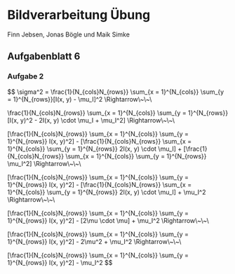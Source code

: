 # Bildverarbeitung Übung

Finn Jebsen, Jonas Bögle und Maik Simke

## Aufgabenblatt 6

### Aufgabe 2

$$
\sigma^2 = \frac{1}{N_{cols}N_{rows}} \sum_{x = 1}^{N_{cols}} \sum_{y = 1}^{N_{rows}}[I(x, y) - \mu_I]^2 \Rightarrow\\~\\~\\

\frac{1}{N_{cols}N_{rows}} \sum_{x = 1}^{N_{cols}} \sum_{y = 1}^{N_{rows}}[I(x, y)^2 - 2I(x, y) \cdot \mu_I + \mu_I^2] \Rightarrow\\~\\~\\

[\frac{1}{N_{cols}N_{rows}} \sum_{x = 1}^{N_{cols}} \sum_{y = 1}^{N_{rows}} I(x, y)^2] - [\frac{1}{N_{cols}N_{rows}} \sum_{x = 1}^{N_{cols}} \sum_{y = 1}^{N_{rows}} 2I(x, y) \cdot \mu_I] + [\frac{1}{N_{cols}N_{rows}} \sum_{x = 1}^{N_{cols}} \sum_{y = 1}^{N_{rows}} \mu_I^2] \Rightarrow\\~\\~\\

[\frac{1}{N_{cols}N_{rows}} \sum_{x = 1}^{N_{cols}} \sum_{y = 1}^{N_{rows}} I(x, y)^2] - [\frac{1}{N_{cols}N_{rows}} \sum_{x = 1}^{N_{cols}} \sum_{y = 1}^{N_{rows}} 2I(x, y) \cdot \mu_I] + \mu_I^2 \Rightarrow\\~\\~\\

[\frac{1}{N_{cols}N_{rows}} \sum_{x = 1}^{N_{cols}} \sum_{y = 1}^{N_{rows}} I(x, y)^2] - [2\mu \cdot \mu] + \mu_I^2 \Rightarrow\\~\\~\\

[\frac{1}{N_{cols}N_{rows}} \sum_{x = 1}^{N_{cols}} \sum_{y = 1}^{N_{rows}} I(x, y)^2] - 2\mu^2 + \mu_I^2 \Rightarrow\\~\\~\\

[\frac{1}{N_{cols}N_{rows}} \sum_{x = 1}^{N_{cols}} \sum_{y = 1}^{N_{rows}} I(x, y)^2] - \mu_I^2
$$

